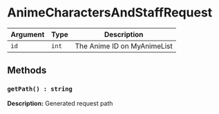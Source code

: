 # AnimeCharactersAndStaffRequest

| Argument | Type | Description |
| -------- | ---- | ----------- |
| `id` | `int` | The Anime ID on MyAnimeList |

## Methods
### `getPath() : string`
**Description:** Generated request path